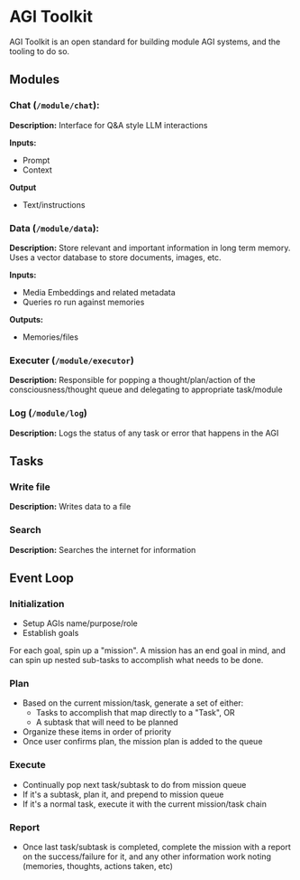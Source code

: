 # AGI Toolkit

AGI Toolkit is an open standard for building module AGI systems, and the tooling to do so.

## Modules

### Chat (`/module/chat`):
**Description:**
Interface for Q&A style LLM interactions

**Inputs:**
- Prompt
- Context

**Output**
- Text/instructions


### Data (`/module/data`):
**Description:**
Store relevant and important information in long term memory. Uses a vector database to store documents, images, etc.

**Inputs:**
- Media Embeddings and related metadata
- Queries ro run against memories

**Outputs:**
- Memories/files

### Executer (`/module/executor`)
**Description:**
Responsible for popping a thought/plan/action of the consciousness/thought queue and delegating to appropriate task/module

### Log (`/module/log`)
**Description:**
Logs the status of any task or error that happens in the AGI


## Tasks
### Write file
**Description:**
Writes data to a file

### Search
**Description:**
Searches the internet for information


## Event Loop
### Initialization
- Setup AGIs name/purpose/role
- Establish goals


For each goal, spin up a "mission". A mission has an end goal in mind, and can spin up nested sub-tasks to accomplish what needs to be done.

### Plan
- Based on the current mission/task, generate a set of either:
  - Tasks to accomplish that map directly to a "Task", OR
  - A subtask that will need to be planned
- Organize these items in order of priority
- Once user confirms plan, the mission plan is added to the queue

### Execute
- Continually pop next task/subtask to do from mission queue
- If it's a subtask, plan it, and prepend to mission queue
- If it's a normal task, execute it with the current mission/task chain

### Report
- Once last task/subtask is completed, complete the mission with a report on the success/failure for it, and any other information work noting (memories, thoughts, actions taken, etc)
